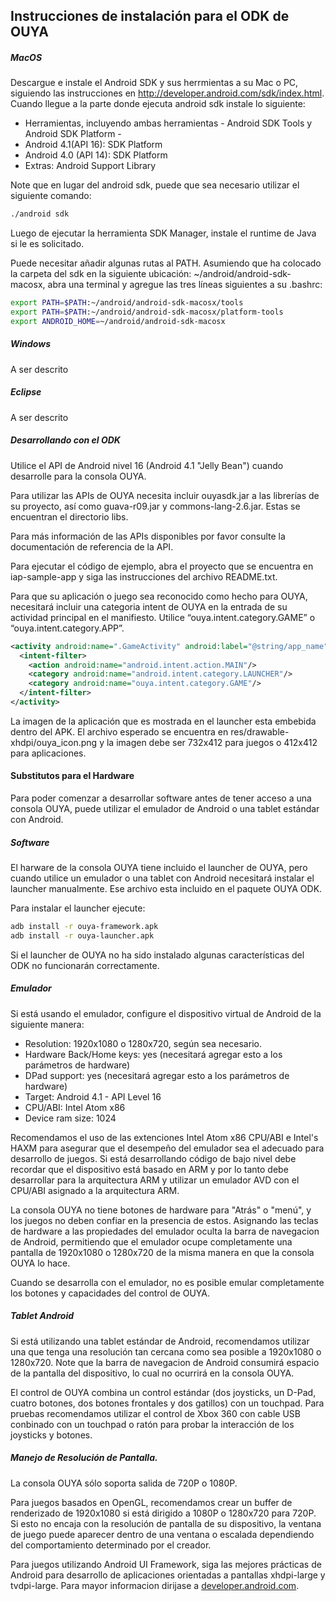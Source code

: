 ## Instrucciones de instalación para el ODK de OUYA

##### MacOS
Descargue e instale el  Android SDK y sus herrmientas a su Mac o PC, siguiendo las instrucciones en http://developer.android.com/sdk/index.html. Cuando llegue a la parte donde ejecuta android sdk instale lo siguiente:
- Herramientas, incluyendo ambas herramientas - Android SDK Tools y Android SDK Platform -
- Android 4.1(API 16): SDK Platform
- Android 4.0 (API 14): SDK Platform
- Extras: Android Support Library

Note que en lugar del android sdk, puede que sea necesario utilizar el siguiente comando:
```bash
./android sdk
```

Luego de ejecutar la herramienta SDK Manager, instale el runtime de Java  si le es solicitado.

Puede necesitar añadir algunas rutas al PATH. Asumiendo que ha colocado la carpeta del sdk  en la siguiente ubicación: ~/android/android-sdk-macosx, abra una terminal y agregue las tres líneas siguientes a su .bashrc:
```bash
export PATH=$PATH:~/android/android-sdk-macosx/tools
export PATH=$PATH:~/android/android-sdk-macosx/platform-tools
export ANDROID_HOME=~/android/android-sdk-macosx
```

##### Windows
A ser descrito

##### Eclipse
A ser descrito

##### Desarrollando con el ODK
Utilice el API de Android nivel 16 (Android 4.1 "Jelly Bean") cuando desarrolle para la consola OUYA.

Para utilizar las APIs de OUYA necesita incluir ouyasdk.jar a las librerías de su proyecto, así como guava-r09.jar y commons-lang-2.6.jar. Estas se encuentran el directorio libs.

Para más información de las APIs disponibles por favor consulte la documentación de referencia de la API.

Para ejecutar el código de ejemplo, abra el proyecto que se encuentra en iap-sample-app y siga las instrucciones del archivo README.txt.

Para que su aplicación o juego sea reconocido como hecho para OUYA, necesitará incluir una categoria intent de OUYA en la entrada de su actividad principal en el manifiesto. Utilice “ouya.intent.category.GAME” o “ouya.intent.category.APP”.
```xml
<activity android:name=".GameActivity" android:label="@string/app_name">
  <intent-filter>
    <action android:name="android.intent.action.MAIN"/>
    <category android:name="android.intent.category.LAUNCHER"/>
    <category android:name="ouya.intent.category.GAME"/>
  </intent-filter>
</activity>
```

La imagen de la aplicación que es mostrada en el launcher esta embebida dentro del APK. El archivo esperado se encuentra en res/drawable-xhdpi/ouya_icon.png y la imagen debe ser 732x412 para juegos o 412x412 para aplicaciones.

#### Substitutos para el Hardware

Para poder comenzar a desarrollar software antes de tener acceso a una consola OUYA, puede utilizar el emulador de Android o una tablet estándar con Android.


##### Software

El harware de la consola OUYA tiene incluido el launcher de OUYA, pero cuando utilice un emulador o una tablet con Android necesitará instalar el launcher manualmente. Ese archivo esta incluido en el paquete OUYA ODK.

Para instalar el launcher ejecute:
```bash
adb install -r ouya-framework.apk
adb install -r ouya-launcher.apk
```

Si el launcher de OUYA no ha sido instalado algunas características del ODK no funcionarán correctamente.

##### Emulador

Si está usando el emulador, configure el dispositivo virtual de Android de la siguiente manera:
- Resolution: 1920x1080 o 1280x720, según sea necesario.
- Hardware Back/Home keys: yes (necesitará agregar esto a los parámetros de hardware)
- DPad support: yes (necesitará agregar esto a los parámetros de hardware)
- Target: Android 4.1 - API Level 16
- CPU/ABI: Intel Atom x86
- Device ram size: 1024

Recomendamos el uso de las extenciones Intel Atom x86 CPU/ABI e Intel's HAXM para asegurar que el desempeño del emulador sea el adecuado para desarrollo de juegos. Si está desarrollando código de bajo nivel debe recordar que el dispositivo está basado en ARM y por lo tanto debe desarrollar para la arquitectura ARM y utilizar un emulador AVD con el CPU/ABI asignado a la arquitectura ARM.

La consola OUYA no tiene botones de hardware para "Atrás" o "menú", y los juegos no deben confiar en la presencia de estos. Asignando las teclas de hardware a las propiedades del emulador oculta la barra de navegacion de Android, permitiendo que el emulador ocupe completamente una pantalla de 1920x1080 o 1280x720 de la misma manera en que la consola OUYA lo hace.

Cuando se desarrolla con el emulador, no es posible emular completamente los botones y capacidades del control de OUYA.

##### Tablet Android

Si está utilizando una tablet estándar de Android, recomendamos utilizar una que tenga una resolución tan cercana como sea posible a 1920x1080 o 1280x720. Note que la barra de navegacion de Android consumirá espacio de la pantalla del dispositivo, lo cual no ocurrirá en la consola OUYA.

El control de OUYA combina un control estándar (dos joysticks, un D-Pad, cuatro botones, dos botones frontales y dos gatillos) con un touchpad. Para pruebas recomendamos utilizar el control de Xbox 360 con cable USB conbinado con un touchpad o ratón para probar la interacción de los joysticks y botones. 

##### Manejo de Resolución de Pantalla.

La consola OUYA sólo soporta  salida de 720P o 1080P.

Para juegos basados en OpenGL, recomendamos crear un buffer de renderizado de 1920x1080 si está dirigido a 1080P o 1280x720 para 720P. Si esto no encaja con la resolución de pantalla de su dispositivo, la ventana de juego puede aparecer dentro de una ventana o escalada dependiendo del comportamiento determinado por el creador.

Para juegos utilizando Android UI Framework, siga las mejores prácticas de Android para desarrollo de aplicaciones orientadas a pantallas xhdpi-large y tvdpi-large. Para mayor informacion dirijase a [developer.android.com](http://developer.android.com).
